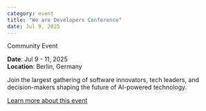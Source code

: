 ```yaml
---
category: event
title: "We are Developers Conference"
date: Jul 9, 2025
---
```

<span class="community-event">Community Event</span>

**Date**: Jul 9 - 11, 2025   
**Location**: Berlin, Germany

Join the largest gathering of software innovators, tech leaders, and decision-makers shaping the future of AI-powered technology.

[Learn more about this event](https://www.wearedevelopers.com/world-congress)
